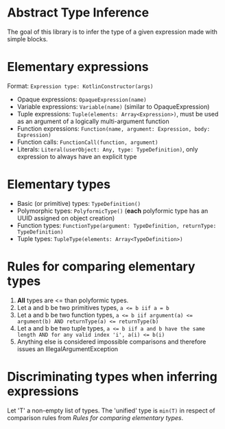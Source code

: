 Abstract Type Inference
=======================

The goal of this library is to infer the type of a given expression made with simple blocks.

Elementary expressions
======================
Format: ```Expression type: KotlinConstructor(args)```

* Opaque expressions: ```OpaqueExpression(name)```
* Variable expressions: ```Variable(name)``` (similar to OpaqueExpression)
* Tuple expressions: ```Tuple(elements: Array<Expression>)```, must be used as an argument of a logically multi-argument function
* Function expressions: ```Function(name, argument: Expression, body: Expression)```
* Function calls: ```FunctionCall(function, argument)```
* Literals: ```Literal(userObject: Any, type: TypeDefinition)```, only expression to always have an explicit type

Elementary types
================
* Basic (or primitive) types: ```TypeDefinition()```
* Polymorphic types: ```PolyformicType()``` (**each** polyformic type has an UUID assigned on object creation)
* Function types: ```FunctionType(argument: TypeDefinition, returnType: TypeDefinition)```
* Tuple types: ```TupleType(elements: Array<TypeDefinition>)```

Rules for comparing elementary types
====================================
1. **All** types are <= than polyformic types.
2. Let a and b be two primitives types, ```a <= b iif a = b```
3. Let a and b be two function types, ```a <= b iif argument(a) <= argument(b) AND returnType(a) <= returnType(b)```
4. Let a and b be two tuple types, ```a <= b iif a and b have the same length AND for any valid index 'i', a(i) <= b(i)```
5. Anything else is considered impossible comparisons and therefore issues an IllegalArgumentException

Discriminating types when inferring expressions
===============================================
Let 'T' a non-empty list of types. The 'unified' type is ```min(T)``` in respect of comparison rules from *Rules for comparing elementary types*.